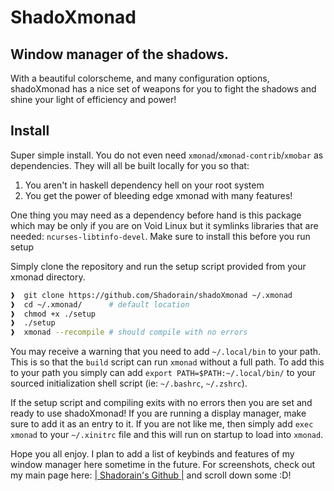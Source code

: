 # ShadoXmonad

## Window manager of the shadows.

With a beautiful colorscheme, and many configuration options, shadoXmonad
has a nice set of weapons for you to fight the shadows and shine your light
of efficiency and power!

## Install

Super simple install. You do not even need `xmonad`/`xmonad-contrib`/`xmobar`
as dependencies. They will all be built locally for you so that:

1. You aren't in haskell dependency hell on your root system
2. You get the power of bleeding edge xmonad with many features!

One thing you may need as a dependency before hand is this package which may
be only if you are on Void Linux but it symlinks libraries that are needed:
`ncurses-libtinfo-devel`. Make sure to install this before you run setup

Simply clone the repository and run the setup script provided from your xmonad
directory.

```bash
❱  git clone https://github.com/Shadorain/shadoXmonad ~/.xmonad
❱  cd ~/.xmonad/      # default location
❱  chmod +x ./setup
❱  ./setup
❱  xmonad --recompile # should compile with no errors
```

You may receive a warning that you need to add `~/.local/bin` to your path.
This is so that the `build` script can run `xmonad` without a full path. 
To add this to your path you simply can add `export PATH=$PATH:~/.local/bin/`
to your sourced initialization shell script (ie: `~/.bashrc`, `~/.zshrc`).

If the setup script and compiling exits with no errors then you are set
and ready to use shadoXmonad!
If you are running a display manager, make sure to add it as an entry to it.
If you are not like me, then simply add `exec xmonad` to your `~/.xinitrc` file
and this will run on startup to load into `xmonad`.

Hope you all enjoy. I plan to add a list of keybinds and features of my window
manager here sometime in the future. For screenshots, check out my main page here:
[| Shadorain's Github |](https://github.com/Shadorain) and scroll down some :D!
